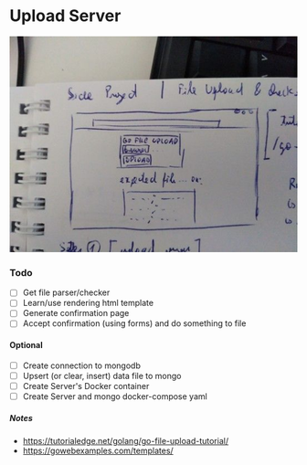 # Upload Server

![upload layout](UYsFAHP.jpeg)

### Todo
- [ ] Get file parser/checker
- [ ] Learn/use rendering html template
- [ ] Generate confirmation page
- [ ] Accept confirmation (using forms) and do something to file
#### Optional
- [ ] Create connection to mongodb
- [ ] Upsert (or clear, insert) data file to mongo
- [ ] Create Server's Docker container 
- [ ] Create Server and mongo docker-compose yaml

##### Notes
- https://tutorialedge.net/golang/go-file-upload-tutorial/
- https://gowebexamples.com/templates/